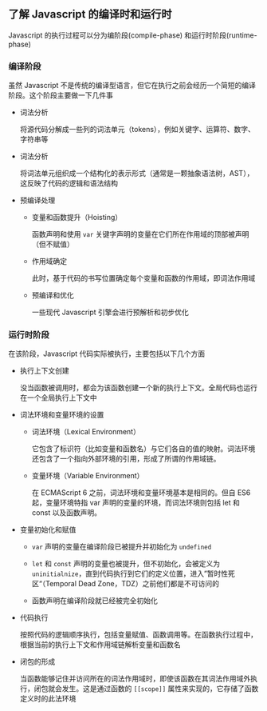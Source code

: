 ## 了解 Javascript 的编译时和运行时

Javascript 的执行过程可以分为编阶段(compile-phase) 和运行时阶段(runtime-phase)

### 编译阶段

虽然 Javascript 不是传统的编译型语言，但它在执行之前会经历一个简短的编译阶段。这个阶段主要做一下几件事

- 词法分析

  将源代码分解成一些列的词法单元（tokens），例如关键字、运算符、数字、字符串等

- 词法分析

  将词法单元组织成一个结构化的表示形式（通常是一颗抽象语法树，AST），这反映了代码的逻辑和语法结构

- 预编译处理

  - 变量和函数提升（Hoisting）

    函数声明和使用 `var` 关键字声明的变量在它们所在作用域的顶部被声明（但不赋值）

  - 作用域确定

    此时，基于代码的书写位置确定每个变量和函数的作用域，即词法作用域

  - 预编译和优化

    一些现代 Javascript 引擎会进行预解析和初步优化

### 运行时阶段

在该阶段，Javascript 代码实际被执行，主要包括以下几个方面

- 执行上下文创建

  没当函数被调用时，都会为该函数创建一个新的执行上下文。全局代码也运行在一个全局执行上下文中

- 词法环境和变量环境的设置

  - 词法环境（Lexical Environment）

    它包含了标识符（比如变量和函数名）与它们各自的值的映射。词法环境还包含了一个指向外部环境的引用，形成了所谓的作用域链。

  - 变量环境（Variable Environment）

    在 ECMAScript 6 之前，词法环境和变量环境基本是相同的。但自 ES6 起，变量环境特指 var 声明的变量的环境，而词法环境则包括 let 和 const 以及函数声明。

- 变量初始化和赋值

  - `var` 声明的变量在编译阶段已被提升并初始化为 `undefined`

  - `let` 和 `const` 声明的变量也被提升，但不初始化，会被定义为 `uninitialnize`，直到代码执行到它们的定义位置，进入”暂时性死区“（Temporal Dead Zone，TDZ）之前他们都是不可访问的

  - 函数声明在编译阶段就已经被完全初始化

- 代码执行

  按照代码的逻辑顺序执行，包括变量赋值、函数调用等。在函数执行过程中，根据当前的执行上下文和作用域链解析变量和函数名

- 闭包的形成

  当函数能够记住并访问所在的词法作用域时，即使该函数在其词法作用域外执行，闭包就会发生。这是通过函数的 `[[scope]]` 属性来实现的，它存储了函数定义时的此法环境
